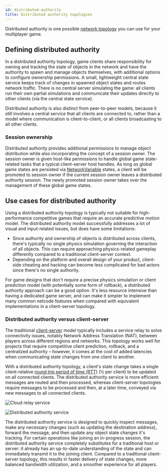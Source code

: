 ```yaml
---
id: distributed-authority
title: Distributed authority topologies
---
```


Distributed authority is one possible [network topology](network-topologies.md) you can use for your multiplayer game.

## Defining distributed authority

In a distributed authority topology, game clients share responsibility for owning and tracking the state of objects in the network and have the authority to spawn and manage objects themselves, with additional options to configure ownership permissions. A small, lightweight central state service keeps track of changes in spawned object states and routes network traffic. There is no central server simulating the game: all clients run their own partial simulations and communicate their updates directly to other clients (via the central state service).

Distributed authority is also distinct from peer-to-peer models, because it still involves a central service that all clients are connected to, rather than a model where communication is client-to-client, or all clients broadcasting to all other clients.

### Session ownership

Distributed authority provides additional permissions to manage object distribution while also incorporating the concept of a session owner. The session owner is given host-like permissions to handle global game state-related tasks that a typical client-server host handles. As long as global game states are persisted via [NetworkVariable](../basics/networkvariable.md) states, a client will be promoted to session owner if the current session owner leaves a distributed authority session. The newly promoted session owner takes over the management of these global game states.

## Use cases for distributed authority

Using a distributed authority topology is typically not suitable for high-performance competitive games that require an accurate predictive motion model. The distributed authority model successfully addresses a lot of visual and input-related issues, but does have some limitations:

* Since authority and ownership of objects is distributed across clients, there's typically no single physics simulation governing the interaction of all objects. This can require approaching physics-related gameplay differently compared to a traditional client-server context.
* Depending on the platform and overall design of your product, client-side cheating and hacking can become less complicated for bad actors since there's no single authority.

For game designs that don't require a precise physics simulation or client prediction model (with potentially some form of rollback), a distributed authority approach can be a good option. It's less resource intensive than having a dedicated game server, and can make it simpler to implement many common netcode features when compared with equivalent implementations in a client-server topology.

### Distributed authority versus client-server

The traditional [client-server](client-server.md) model typically includes a service relay to solve connectivity issues, notably Network Address Translation (NAT), between players across different regions and networks. This topology works well for projects that require competitive client prediction, rollback, and a centralized authority – however, it comes at the cost of added latencies when communicating state changes from one client to another.

With a distributed authority topology, a client's state change takes a single client-relative [round trip period of time (RTT)](../lagandpacketloss.md#round-trip-time-and-pings) (½ per client) to be updated on all connected clients. The distributed authority service is more efficient: messages are routed and then processed, whereas client-server topologies require messages to be processed and then, at a later time, conveyed via new messages to all connected clients.

![Cloud relay service](/img/cloud-relay-service.jpg)

![Distributed authority service](/img/distributed-authority-service.jpg)

The distributed authority service is designed to quickly inspect messages, make any necessary changes (such as updating the destination address), forward the message, and then update any object state changes it's tracking. For certain operations like joining an in-progress session, the distributed authority service completely substitutes for a traditional host or server: it already has an up-to-date understanding of the state and can immediately transmit it to the joining client. Compared to a traditional client-server topology, this results in faster delivery of state changes, more balanced bandwidth utilization, and a smoother experience for all players.
